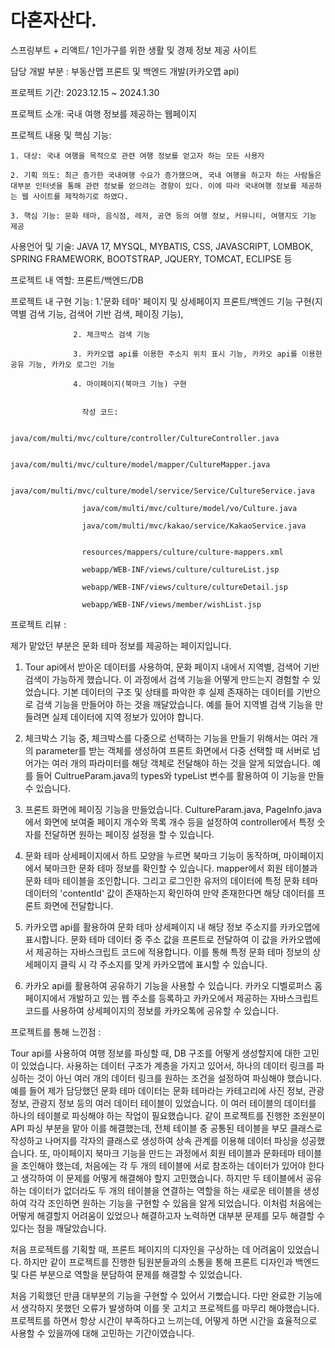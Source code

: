 # 다혼자산다.
스프링부트 + 리액트/ 1인가구를 위한 생활 및 경제 정보 제공 사이트

담당 개발 부분 : 부동산맵 프론트 및 백엔드 개발(카카오맵 api) 

프로젝트 기간: 2023.12.15 ~ 2024.1.30 

프로젝트 소개: 국내 여행 정보를 제공하는 웹페이지 

프로젝트 내용 및 핵심 기능:

    1. 대상: 국내 여행을 목적으로 관련 여행 정보를 얻고자 하는 모든 사용자

    2. 기획 의도: 최근 증가한 국내여행 수요가 증가했으며, 국내 여행을 하고자 하는 사람들은 대부분 인터넷을 통해 관련 정보를 얻으려는 경향이 있다. 이에 따라 국내여행 정보를 제공하는 웹 사이트를 제작하기로 하였다.

    3. 핵심 기능: 문화 테마, 음식점, 레저, 공연 등의 여행 정보, 커뮤니티, 여행지도 기능 제공 

사용언어 및 기술: JAVA 17, MYSQL, MYBATIS, CSS, JAVASCRIPT, LOMBOK, SPRING FRAMEWORK, BOOTSTRAP, JQUERY, TOMCAT, ECLIPSE 등

프로젝트 내 역할: 
                  프론트/백엔드/DB

프로젝트 내 구현 기능:
                  1.'문화 테마' 페이지 및 상세페이지 프론트/백엔드 기능 구현(지역별 검색 기능, 검색어 기반 검색, 페이징 기능),
                  
                  2. 체크박스 검색 기능
                  
                  3. 카카오맵 api를 이용한 주소지 위치 표시 기능, 카카오 api를 이용한 공유 기능, 카카오 로그인 기능
                  
                  4. 마이페이지(북마크 기능) 구현
                 

                    작성 코드:

                    java/com/multi/mvc/culture/controller/CultureController.java
                    
                    java/com/multi/mvc/culture/model/mapper/CultureMapper.java
                    
                    java/com/multi/mvc/culture/model/service/Service/CultureService.java
                    
                    java/com/multi/mvc/culture/model/vo/Culture.java
                    
                    java/com/multi/mvc/kakao/service/KakaoService.java
                    
                    
                    resources/mappers/culture/culture-mappers.xml
                    
                    webapp/WEB-INF/views/culture/cultureList.jsp
                    
                    webapp/WEB-INF/views/culture/cultureDetail.jsp
                    
                    webapp/WEB-INF/views/member/wishList.jsp


프로젝트 리뷰 : 

제가 맡았던 부분은 문화 테마 정보를 제공하는 페이지입니다. 

1. Tour api에서 받아온 데이터를 사용하여, 문화 페이지 내에서 지역별, 검색어 기반 검색이 가능하게 했습니다. 이 과정에서 검색 기능을 어떻게 만드는지 경험할 수 있었습니다. 기본 데이터의 구조 및 상태를 파악한 후 실제 존재하는 데이터를 기반으로 검색 기능을 만들어야 하는 것을 깨달았습니다. 예를 들어 지역별 검색 기능을 만들려면 실제 데이터에 지역 정보가 있어야 합니다. 
                    
2. 체크박스 기능 중, 체크박스를 다중으로 선택하는 기능을 만들기 위해서는 여러 개의 parameter를 받는 객체를 생성하여 프론트 화면에서 다중 선택할 때 서버로 넘어가는 여러 개의 파라미터를 해당 객체로 전달해야 하는 것을 알게 되었습니다. 예를 들어 CultrueParam.java의 types와 typeList 변수를 활용하여 이 기능을 만들 수 있습니다.

3. 프론트 화면에 페이징 기능을 만들었습니다. CultureParam.java, PageInfo.java 에서 화면에 보여줄 페이지 개수와 목록 개수 등을 설정하여 controller에서 특정 숫자를 전달하면 원하는 페이징 설정을 할 수 있습니다.

4. 문화 테마 상세페이지에서 하트 모양을 누르면 북마크 기능이 동작하며, 마이페이지에서 북마크한 문화 테마 정보를 확인할 수 있습니다. mapper에서 회원 테이블과 문화 테마 테이블을 조인합니다. 그리고 로그인한 유저의 데이터에 특정 문화 테마 데이터의 'contentId' 값이 존재하는지 확인하여 만약 존재한다면 해당 데이터를 프론트 화면에 전달합니다.

5. 카카오맵 api를 활용하여 문화 테마 상세페이지 내 해당 정보 주소지를 카카오맵에 표시합니다. 문화 테마 데이터 중 주소 값을 프론트로 전달하여 이 값을 카카오맵에서 제공하는 자바스크립트 코드에 적용합니다. 이를 통해 특정 문화 테마 정보의 상세페이지 클릭 시 각 주소지를 맞게 카카오맵에 표시할 수 있습니다.

6. 카카오 api를 활용하여 공유하기 기능을 사용할 수 있습니다. 카카오 디벨로퍼스 홈페이지에서 개발하고 있는 웹 주소를 등록하고 카카오에서 제공하는 자바스크립트 코드를 사용하여 상세페이지의 정보를 카카오톡에 공유할 수 있습니다.

프로젝트를 통해 느낀점 :

Tour api를 사용하여 여행 정보를 파싱할 때, DB 구조를 어떻게 생성할지에 대한 고민이 있었습니다. 사용하는 데이터 구조가 계층을 가지고 있어서, 하나의 데이터 링크를 파싱하는 것이 아닌 여러 개의 데이터 링크를 원하는 조건을 설정하여 파싱해야 했습니다. 예를 들어 제가 담당했던 문화 테마 데이터는 
문화 테마라는 카테고리에 사진 정보, 관광 정보, 관광지 정보 등의 여러 데이터 테이블이 있었습니다. 이 여러 테이블의 데이터를 하나의 테이블로 파싱해야 하는 작업이 필요했습니다.  같이 프로젝트를 진행한 조원분이 API 파싱 부분을 맡아 이를 해결했는데, 전체 테이블 중 공통된 테이블을 부모 클래스로 작성하고 나머지를 각자의 클래스로 생성하여 상속 관계를 이용해 데이터 파싱을 성공했습니다. 또, 마이페이지 북마크 기능을 만드는 과정에서 회원 테이블과 문화테마 테이블을 조인해야 했는데, 처음에는 각 두 개의 테이블에 서로 참조하는 데이터가 있어야 한다고 생각하여 이 문제를 어떻게 해결해야 할지 고민했습니다. 하지만 두 테이블에서 공유하는 데이터가 없더라도 두 개의 테이블을 연결하는 역할을 하는 새로운 테이블을 생성하여 각각 조인하면 원하는 기능을 구현할 수 있음을 알게 되었습니다. 이처럼 처음에는 어떻게 해결할지 어려움이 있었으나 해결하고자 노력하면 대부분 문제를 모두 해결할 수 있다는 점을 깨달았습니다. 

처음 프로젝트를 기획할 때, 프론트 페이지의 디자인을 구상하는 데 어려움이 있었습니다. 하지만 같이 프로젝트를 진행한 팀원분들과의 소통을 통해 프론트 디자인과 백엔드 및 다른 부분으로 역할을 분담하여 문제를 해결할 수 있었습니다. 

처음 기획했던 만큼 대부분의 기능을 구현할 수 있어서 기뻤습니다. 다만 완료한 기능에서 생각하지 못했던 오류가 발생하여 이를 못 고치고 프로젝트를 마무리 해야했습니다. 프로젝트를 하면서 항상 시간이 부족하다고 느끼는데, 어떻게 하면 시간을 효율적으로 사용할 수 있을까에 대해 고민하는 기간이였습니다.  

